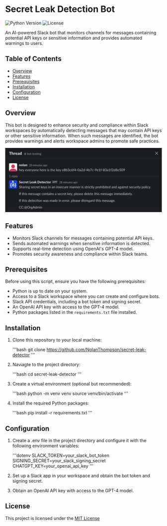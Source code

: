 # Secret Leak Detection Bot

![Python Version](https://img.shields.io/badge/python-3.9%20%7C%203.11-blue.svg)
![License](https://img.shields.io/badge/license-MIT-blue)

An AI-powered Slack bot that monitors channels for messages containing potential API keys or sensitive information and provides automated warnings to users.

## Table of Contents

- [Overview](#overview)
- [Features](#features)
- [Prerequisites](#prerequisites)
- [Installation](#installation)
- [Configuration](#configuration)
- [License](#license)

## Overview

This bot is designed to enhance security and compliance within Slack workspaces by automatically detecting messages that may contain API keys or other sensitive information. When such messages are identified, the bot provides warnings and alerts workspace admins to promote safe practices.

![Example](./example.png)

## Features

- Monitors Slack channels for messages containing potential API keys.
- Sends automated warnings when sensitive information is detected.
- Supports real-time detection using OpenAI's GPT-4 model.
- Promotes security awareness and compliance within Slack teams.

## Prerequisites

Before using this script, ensure you have the following prerequisites:

- Python is up to date on your system.
- Access to a Slack workspace where you can create and configure bots.
- Slack API credentials, including a bot token and signing secret.
- An OpenAI API key with access to the GPT-4 model.
- Python packages listed in the `requirements.txt` file installed.

## Installation

1. Clone this repository to your local machine:

    '''bash
   git clone https://github.com/NolanThompson/secret-leak-detector
   '''

2. Naviagte to the project directory:
    
    '''bash
    cd secret-leak-detector
    '''

3. Create a virtual environment (optional but recommended):

    '''bash
    python -m venv venv
    source venv/bin/activate
    '''

4. Install the required Python packages:

    '''bash
    pip install -r requirements.txt
    '''

## Configuration

1. Create a .env file in the project directory and configure it with the following environment variables:

    '''dotenv
    SLACK_TOKEN=your_slack_bot_token
    SIGNING_SECRET=your_slack_signing_secret
    CHATGPT_KEY=your_openai_api_key
    '''

2. Set up a Slack app in your workspace and obtain the bot token and signing secret.

3. Obtain an OpenAI API key with access to the GPT-4 model.

## License

This project is licensed under the [MIT License](https://github.com/git/git-scm.com/blob/main/MIT-LICENSE.txt)